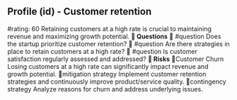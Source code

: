 

## Profile (id) - Customer retention
#rating: 60
Retaining customers at a high rate is crucial to maintaining revenue and maximizing growth potential.
**💭 Questions**
💭 #question Does the startup prioritize customer retention?
 💭 #question Are there strategies in place to retain customers at a high rate?
 💭 #question Is customer satisfaction regularly assessed and addressed?
**🚨 Risks**
🚨Customer Churn
Losing customers at a high rate can significantly impact revenue and growth potential.
🚨mitigation strategy
Implement customer retention strategies and continuously improve product/service quality.
🚨contingency strategy
Analyze reasons for churn and address underlying issues.




